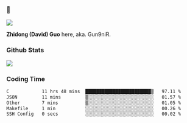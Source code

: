 ### 👋

![](https://komarev.com/ghpvc/?username=Gun9niR&label=Total+Views)

**Zhidong (David) Guo** here, aka. Gun9niR.

### Github Stats

<img src="https://github-readme-stats.vercel.app/api?username=Gun9niR&count_private=true&show_icons=true&theme=vue-dark&hide_title=true">

### Coding Time

<!--START_SECTION:waka-->

```txt
C            11 hrs 48 mins  ████████████████████████▒   97.11 %
JSON         11 mins         ▒░░░░░░░░░░░░░░░░░░░░░░░░   01.57 %
Other        7 mins          ▒░░░░░░░░░░░░░░░░░░░░░░░░   01.05 %
Makefile     1 min           ░░░░░░░░░░░░░░░░░░░░░░░░░   00.26 %
SSH Config   0 secs          ░░░░░░░░░░░░░░░░░░░░░░░░░   00.02 %
```

<!--END_SECTION:waka-->
